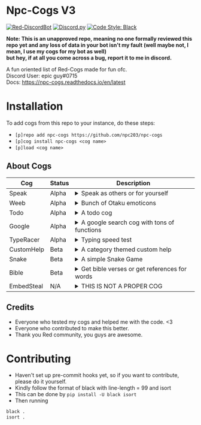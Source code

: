 # Npc-Cogs V3

[![Red-DiscordBot](https://img.shields.io/badge/Red--DiscordBot-V3-red.svg)](https://github.com/Cog-Creators/Red-DiscordBot)
[![Discord.py](https://img.shields.io/badge/Discord.py-rewrite-blue.svg)](https://github.com/Rapptz/discord.py/tree/rewrite)
[![Code Style: Black](https://img.shields.io/badge/code%20style-black-000000.svg)](https://github.com/ambv/black)

**Note: This is an unapproved repo, meaning no one formally reviewed this repo yet and any loss of data in your bot isn't my fault (well maybe not, I mean, I use my cogs for my bot as well)  
but hey, if at all you come across a bug, report it to me in discord.**

A fun oriented list of Red-Cogs made for fun ofc.  
Discord User: epic guy#0715  
Docs: https://npc-cogs.readthedocs.io/en/latest

# Installation

To add cogs from this repo to your instance, do these steps:

- `[p]repo add npc-cogs https://github.com/npc203/npc-cogs`
- `[p]cog install npc-cogs <cog name>`
- `[p]load <cog name>`

## About Cogs

| Cog        | Status | Description                                                                                                                                                                                                             |
| ---------- | ------ | ----------------------------------------------------------------------------------------------------------------------------------------------------------------------------------------------------------------------- |
| Speak      | Alpha  | <details><summary>Speak as others or for yourself</summary>This uses webhooks to mimic the person's identity and speak what you type, it also can speak stuff for you (insults and sadme)</details>                     |
| Weeb       | Alpha  | <details><summary>Bunch of Otaku emoticons</summary>Expwess youw weebness using the bunch of wandom weeb emoticons UwU</details>                                                                                        |
| Todo       | Alpha  | <details><summary>A todo cog</summary>A simple todo cog to remember your tasks</details>                                                                                                                                |
| Google     | Alpha  | <details><summary>A google search cog with tons of functions</summary>This cog scrapes google to get results/reverse image search, cards, books, images, etc.. (siu3334 did a lotta work in this cog as well)</details> |
| TypeRacer  | Alpha  | <details><summary>Typing speed test</summary>Test your typing skills with this cog</details>                                                                                                                            |
| CustomHelp | Beta   | <details><summary>A category themed custom help</summary>Kindly read https://npc-cogs.readthedocs.io/en/latest/customhelp.html on how to setup</details>                                                                |
| Snake      | Beta   | <details><summary>A simple Snake Game</summary>This is a classical snake game, uses dpy menus. Be fully aware of this cog spamming the channel ratelimit buckets</details>                                              |
| Bible      | Beta   | <details><summary>Get bible verses or get references for words</summary>Powered by biblegateway, this cog can get bible verses and also can reverse search by getting the references for the searched word</details>    |
| EmbedSteal | N/A    | <details><summary>THIS IS NOT A PROPER COG</summary>DO NOT INSTALL THIS</details>                                                                                                                                       |

## Credits

- Everyone who tested my cogs and helped me with the code. <3
- Everyone who contributed to make this better.
- Thank you Red community, you guys are awesome.

# Contributing

- Haven't set up pre-commit hooks yet, so if you want to contribute, please do it yourself.
- Kindly follow the format of black with line-length = 99 and isort
- This can be done by `pip install -U black isort`
- Then running

```py
black .
isort .
```
